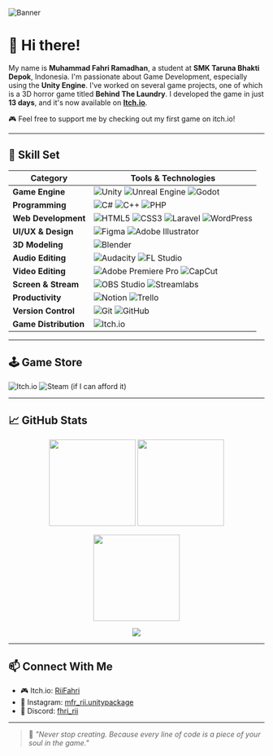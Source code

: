 ![Banner](https://media.giphy.com/media/UWrfvEpPbblWdQNdLH/giphy.gif)

# 👋 Hi there!

My name is **Muhammad Fahri Ramadhan**, a student at **SMK Taruna Bhakti Depok**, Indonesia.
I'm passionate about Game Development, especially using the **Unity Engine**.
I've worked on several game projects, one of which is a 3D horror game titled **Behind The Laundry**.
I developed the game in just **13 days**, and it's now available on **[Itch.io](https://fhriiphri.itch.io/)**.

🎮 Feel free to support me by checking out my first game on itch.io!

---

## 🧠 Skill Set

| **Category**          | **Tools & Technologies**                                                                                                                                                                                                                                                                                                                                                                                                                                       |
| --------------------- | -------------------------------------------------------------------------------------------------------------------------------------------------------------------------------------------------------------------------------------------------------------------------------------------------------------------------------------------------------------------------------------------------------------------------------------------------------------- |
| **Game Engine**       | ![Unity](https://img.shields.io/badge/Unity-%23000000.svg?style=for-the-badge\&logo=unity\&logoColor=white) ![Unreal Engine](https://img.shields.io/badge/Unreal-%23313131.svg?style=for-the-badge\&logo=unrealengine\&logoColor=white) ![Godot](https://img.shields.io/badge/Godot-%23358DCB.svg?style=for-the-badge\&logo=godot-engine\&logoColor=white)                                                                                                     |
| **Programming**       | ![C#](https://img.shields.io/badge/C%23-%23239120.svg?style=for-the-badge\&logo=csharp\&logoColor=white) ![C++](https://img.shields.io/badge/C++-%2300599C.svg?style=for-the-badge\&logo=c%2B%2B\&logoColor=white) ![PHP](https://img.shields.io/badge/PHP-%23777BB4.svg?style=for-the-badge\&logo=php\&logoColor=white)                                                                                                                                       |
| **Web Development**   | ![HTML5](https://img.shields.io/badge/HTML5-%23E34F26.svg?style=for-the-badge\&logo=html5\&logoColor=white) ![CSS3](https://img.shields.io/badge/CSS3-%231572B6.svg?style=for-the-badge\&logo=css3\&logoColor=white) ![Laravel](https://img.shields.io/badge/Laravel-%23FF2D20.svg?style=for-the-badge\&logo=laravel\&logoColor=white) ![WordPress](https://img.shields.io/badge/WordPress-%23117AC9.svg?style=for-the-badge\&logo=WordPress\&logoColor=white) |
| **UI/UX & Design**    | ![Figma](https://img.shields.io/badge/Figma-%23F24E1E.svg?style=for-the-badge\&logo=figma\&logoColor=white) ![Adobe Illustrator](https://img.shields.io/badge/Adobe%20Illustrator-%23FF9A00.svg?style=for-the-badge\&logo=adobe%20illustrator\&logoColor=white)                                                                                                                                                                                                |
| **3D Modeling**       | ![Blender](https://img.shields.io/badge/Blender-%23F5792A.svg?style=for-the-badge\&logo=blender\&logoColor=white)                                                                                                                                                                                                                                                                                                                                              |
| **Audio Editing**     | ![Audacity](https://img.shields.io/badge/Audacity-%23000000.svg?style=for-the-badge\&logo=audacity\&logoColor=white) ![FL Studio](https://img.shields.io/badge/FL%20Studio-%23F89500.svg?style=for-the-badge\&logo=fl-studio\&logoColor=white)                                                                                                                                                                                                                 |
| **Video Editing**     | ![Adobe Premiere Pro](https://img.shields.io/badge/Premiere%20Pro-%233B2E7E.svg?style=for-the-badge\&logo=adobe-premiere-pro\&logoColor=white) ![CapCut](https://img.shields.io/badge/CapCut-%23000000.svg?style=for-the-badge\&logo=capcut\&logoColor=white)                                                                                                                                                                                                  |
| **Screen & Stream**   | ![OBS Studio](https://img.shields.io/badge/OBS%20Studio-%23000000.svg?style=for-the-badge\&logo=obsstudio\&logoColor=white) ![Streamlabs](https://img.shields.io/badge/Streamlabs-%2310F0B4.svg?style=for-the-badge\&logo=streamlabs\&logoColor=white)                                                                                                                                                                                                         |
| **Productivity**      | ![Notion](https://img.shields.io/badge/Notion-%23000000.svg?style=for-the-badge\&logo=notion\&logoColor=white) ![Trello](https://img.shields.io/badge/Trello-%23026AA7.svg?style=for-the-badge\&logo=trello\&logoColor=white)                                                                                                                                                                                                                                  |
| **Version Control**   | ![Git](https://img.shields.io/badge/Git-%23F05032.svg?style=for-the-badge\&logo=git\&logoColor=white) ![GitHub](https://img.shields.io/badge/GitHub-%2312100E.svg?style=for-the-badge\&logo=github\&logoColor=white)                                                                                                                                                                                                                                           |
| **Game Distribution** | ![Itch.io](https://img.shields.io/badge/Itch.io-%23FF0B34.svg?style=for-the-badge\&logo=itch-io\&logoColor=white)                                                                                                                                                                                                                                                                                                                                              |

---

## 🕹️ Game Store

![Itch.io](https://img.shields.io/badge/Itch-%23FF0B34.svg?style=for-the-badge\&logo=Itch.io\&logoColor=white)
![Steam (if I can afford it)](https://img.shields.io/badge/Steam-\(if%20I%20can%20afford%20it\)-%23000000.svg?style=for-the-badge\&logo=Steam\&logoColor=white)

---

## 📈 GitHub Stats

<p align="center">
  <img src="https://github-readme-stats.vercel.app/api?username=FhriiPhri&show_icons=true&theme=radical" height="170"/>
  <img src="https://github-readme-stats.vercel.app/api/top-langs/?username=FhriiPhri&layout=compact&theme=radical" height="170"/>
</p>

<p align="center">
  <img src="https://github-readme-streak-stats.herokuapp.com/?user=FhriiPhri&theme=radical&hide_border=false" height="170"/>
</p>

<p align="center">
  <img src="https://github-profile-summary-cards.vercel.app/api/cards/profile-details?username=FhriiPhri&theme=radical"/>
</p>

---

## 📫 Connect With Me

* 🎮 Itch.io: [RiiFahri](https://riifahri.itch.io/)
* 💼 Instagram: [mfr\_rii.unitypackage](https://instagram.com/mfr_rii.unitypackage)
* 🧠 Discord: [fhri_rii](https://discord.com/users/1006114414090534953)

---

> 🎯 *"Never stop creating. Because every line of code is a piece of your soul in the game."*

